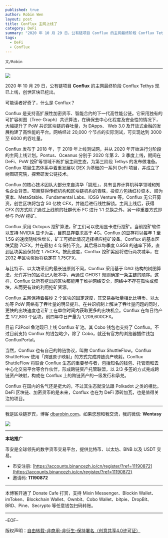 ```yaml
---
published: true
author: Robin Wen
layout: post
title: Conflux 主网上线了
category: DeFi
summary: "2020 年 10 月 29 日，公有链项目 Conflux 的主网最终阶段 Conflux Tethys 现已上线，创世区块已挖出。目前 F2Pool 鱼池现已上线 Conflux 矿池。其 Cobo 钱包也支持了 Conflux。不过目前支持 Conflux 的钱包略少，除了 Cobo，就还有官方的浏览器插件钱包 ConfluxPortal。Conflux 在国内的名气还是挺大的，不过其生态就没法跟 Polkadot 之类的相比。DeFi 区块链、加密货币的是未来，Conflux 也在为 DeFi 添砖加瓦，也是值得关注的项目。"
tags:
  - DeFi
  - Conflux
---
```


`文/Robin`

***

![](https://cdn.dbarobin.com/u304o62.png)

2020 年 10 月 29 日，公有链项目 **Conflux** 的主网最终阶段 Conflux Tethys 现已上线，创世区块已挖出。

可能读者好奇了，什么是 Conflux？

Conflux 是支持高扩展性加密货币、智能合约的下一代高性能公链。它采用独有的可扩容树图（Tree-Graph）共识算法，在确保去中心化程度及安全性的情况下，大幅提升了 PoW 共识区块链的吞吐量，为 DApps、 Web 3.0 及开放式金融的发展构建了高性能的平台。网络经过 20,000 个节点的实际测试，可实现达到 3000 至 6000 的吞吐量。

Conflux 发布于 2018 年，于 2019 年上线测试网，并从 2020 年开始进行分阶段的主网上线计划。Pontus、Oceanus 分别于 2020 年第 2、3 季度上线，期间在 DeFi、PoW 挖矿等领域不断扩展主网生态，为第三阶段 Tethys 的发布做准备。Conflux 项目生态体系中着重发展以 DEX 为基础的一系列 DeFi 项目，并成立了树图研究院，探索研发公链技术。

Conflux 的核心技术团队大部分来自清华「姚班」，具有世界计算机科学领域和知名企业背景。项目获得传统机构和区块链机构的青睐，投资方包括红杉资本、顺为资本、MetaStable、Fundamental Labs、IOSG Venture 等。Conflux 无公开募资，创世区块将包含 50 亿枚 CFX，并随后进行线性解锁。主网上线后，获得 CFX 的方式除了通过上线前的社群代币 FC 进行 1:1 兑换之外，另一种重要方式即参与 PoW 挖矿。

Conflux 采用 Octopus 挖矿算法，矿工们可以使用显卡进行挖矿。当前挖矿软件以支持 NVIDIA 显卡为主，目前显存要求高于 4G。Conflux 的显存将以每年 1 至 1.5G 的速度随线性增长，矿工可据此情况选择相应挖矿设备。Conflux 的基本区块奖励 7CFX，并在最初 4 年保持不变。其后将以每季度 0.958 的速率下降，直到区块奖励保持在 1.75CFX。按此速度，Conflux 挖矿奖励将进行两次减半，在 2032 年区块奖励将稳定在 1.75CFX。

与比特币、以太坊采用的最长链原则不同，Conflux 采用基于 DAG 结构的树图算法，允许并行的区块记入帐本中，再通过 GHOST 规则确定一条主链的顺序。这样，Conflux 让所有挖出的区块都能用于维护网络安全，网络中不存在孤块或叔块，从而更有效的利用挖矿资源。

Conflux 主网保持着每秒 2 个区块的固定速度，其交易吞吐量相比比特币、以太坊等 PoW 网络有了吞吐量的明显提升。在共识机制上解决了吞吐量问题的同时，更快的出块速度也让矿工在单位时间内获取更多的出块机会。Conflux 在每日约产生 172,800 个区块，前四年中日产量为 1,209,600CFX。

目前 F2Pool 鱼池现已上线 Conflux 矿池。其 Cobo 钱包也支持了 Conflux。不过目前支持 Conflux 的钱包略少，除了 Cobo，就还有官方的浏览器插件钱包 ConfluxPortal。

当然，Conflux 也有自己的跨链协议，叫做 Conflux ShuttleFlow。Conflux ShuttleFlow 使用「跨链原子映射」的方式完成跨链资产映射。Conflux ShuttleFlow 将联合 Conflux 生态的重要参与者，包括知名的钱包、托管商和去中心化交易平台等合作伙伴，形成跨链资产托管联盟，以 2/3 多签的方式完成跨链资产映射，构成在 Conflux 上的跨链资产的一级发行和承兑。

Conflux 在国内的名气还是挺大的，不过其生态就没法跟 Polkadot 之类的相比。DeFi 区块链、加密货币的是未来，Conflux 也在为 DeFi 添砖加瓦，也是值得关注的项目。

***

我是区块链罗宾，博客 [dbarobin.com](https://dbarobin.com/)。如果您想和我交流，我的微信: **Wentasy**

![](https://cdn.dbarobin.com/v4yywe2.png)

***

**本站推广**

币安是全球领先的数字货币交易平台，提供比特币、以太坊、BNB 以及 USDT 交易。

* 币安注册: [https://accounts.binancezh.io/cn/register/?ref=11190872](https://accounts.binancezh.io/cn/register/?ref=11190872)
* 邀请码: **11190872**

***

本博客开通了 Donate Cafe 打赏，支持 Mixin Messenger、Blockin Wallet、imToken、Blockchain Wallet、Ownbit、Cobo Wallet、bitpie、DropBit、BRD、Pine、Secrypto 等任意钱包扫码转账。

<center>
    <div class="--donate-button"
         data-button-id="f8b9df0d-af9a-460d-8258-d3f435445075"
    ></div>
</center>

***

–EOF–

版权声明：[自由转载-非商用-非衍生-保持署名（创意共享4.0许可证）](http://creativecommons.org/licenses/by-nc-nd/4.0/deed.zh)